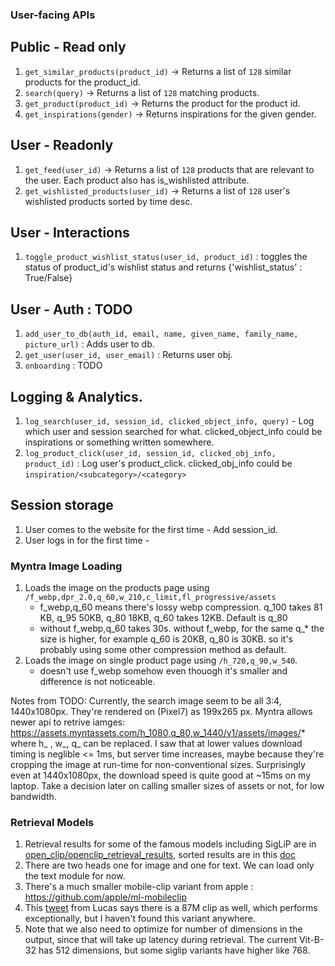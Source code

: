 ### User-facing APIs
## Public - Read only
1. `get_similar_products(product_id)` -> Returns a list of `128` similar products for the product_id. 
2. `search(query)` -> Returns a list of `128` matching products.
3. `get_product(product_id)` -> Returns the product for the product id. 
4. `get_inspirations(gender)` -> Returns inspirations for the given gender. 

## User - Readonly
1. `get_feed(user_id)` -> Returns a list of `128` products that are relevant to the user. Each product also has is_wishlisted attribute. 
2. `get_wishlisted_products(user_id)` -> Returns a list of `128` user's wishlisted products sorted by time desc.

## User - Interactions
1. `toggle_product_wishlist_status(user_id, product_id)` : toggles the status of product_id's wishlist status and returns {'wishlist_status' : True/False}

## User - Auth : TODO
1. `add_user_to_db(auth_id, email, name, given_name, family_name, picture_url)` : Adds user to db.
2. `get_user(user_id, user_email)` : Returns user obj. 
3. `onboarding` : TODO

## Logging & Analytics. 
1. `log_search(user_id, session_id, clicked_object_info, query)` - Log which user and session searched for what. clicked_object_info could be inspirations or something written somewhere. 
2. `log_product_click(user_id, session_id, clicked_obj_info, product_id)` : Log user's product_click. clicked_obj_info could be `inspiration/<subcategory>/<category>`


## Session storage
1. User comes to the website for the first time - Add session_id. 
2. User logs in for the first time - 


### Myntra Image Loading
1. Loads the image on the products page using `/f_webp,dpr_2.0,q_60,w_210,c_limit,fl_progressive/assets`
    - f_webp,q_60 means there's lossy webp compression. q_100 takes 81 KB, q_95 50KB, q_80 18KB, q_60 takes 12KB. Default is q_80
    - without f_webp,q_60 takes 30s. without f_webp, for the same q_* the size is higher, for example q_60 is 20KB, q_80 is 30KB. so it's probably using some other compression method as default. 
2. Loads the image on single product page using `/h_720,q_90,w_540`.
    - doesn't use f_webp somehow even thouogh it's smaller and difference is not noticeable. 


Notes from TODO:
Currently, the search image seem to be all 3:4, 1440x1080px.
They're rendered on (Pixel7) as 199x265 px. Myntra allows newer api to retrive iamges:
https://assets.myntassets.com/h_1080,q_80,w_1440/v1/assets/images/* where h_ , w_, q_ can be replaced.
I saw that at lower values download timing is neglible <= 1ms, but server time increases, maybe because 
they're cropping the image at run-time for non-conventional sizes. Surprisingly even at 1440x1080px,
the download speed is quite good at ~15ms on my laptop. Take a decision later on calling smaller
sizes of assets or not, for low bandwidth.


### Retrieval Models
1. Retrieval results for some of the famous models including SigLiP are in [open_clip/openclip_retrieval_results](https://github.com/mlfoundations/open_clip/blob/main/docs/openclip_retrieval_results.csv), sorted results are in this [doc](https://docs.google.com/spreadsheets/d/1ilPJexX2m03QtX74iaeGCdBQ3sVm5jYqQ0Kv2BgrDe0/edit?gid=1066211703#gid=1066211703)
2. There are two heads one for image and one for text. We can load only the text module for now.
3. There's a much smaller mobile-clip variant from apple : https://github.com/apple/ml-mobileclip
4. This [tweet](https://x.com/giffmana/status/1717999891937394990) from Lucas says there is a 87M clip as well, which performs exceptionally, but I haven't found this variant anywhere.
5. Note that we also need to optimize for number of dimensions in the output, since that will take up latency during retrieval. The current Vit-B-32 has 512 dimensions, but some siglip variants have higher like 768. 
